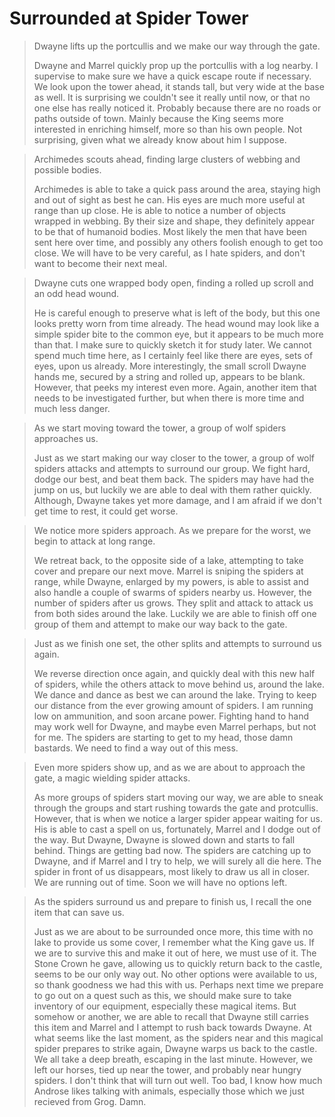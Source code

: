 # Surrounded at Spider Tower

>Dwayne lifts up the portcullis and we make our way through the gate.
>
>Dwayne and Marrel quickly prop up the portcullis with a log nearby. I supervise to make sure we have a quick escape route if necessary. We look upon the tower ahead, it stands tall, but very wide at the base as well. It is surprising we couldn't see it really until now, or that no one else has really noticed it. Probably because there are no roads or paths outside of town. Mainly because the King seems more interested in enriching himself, more so than his own people. Not surprising, given what we already know about him I suppose.

>Archimedes scouts ahead, finding large clusters of webbing and possible bodies.
>
>Archimedes is able to take a quick pass around the area, staying high and out of sight as best he can. His eyes are much more useful at range than up close. He is able to notice a number of objects wrapped in webbing. By their size and shape, they definitely appear to be that of humanoid bodies. Most likely the men that have been sent here over time, and possibly any others foolish enough to get too close. We will have to be very careful, as I hate spiders, and don't want to become their next meal.

>Dwayne cuts one wrapped body open, finding a rolled up scroll and an odd head wound.
>
>He is careful enough to preserve what is left of the body, but this one looks pretty worn from time already. The head wound may look like a simple spider bite to the common eye, but it appears to be much more than that. I make sure to quickly sketch it for study later. We cannot spend much time here, as I certainly feel like there are eyes, sets of eyes, upon us already. More interestingly, the small scroll Dwayne hands me, secured by a string and rolled up, appears to be blank. However, that peeks my interest even more. Again, another item that needs to be investigated further, but when there is more time and much less danger.

>As we start moving toward the tower, a group of wolf spiders approaches us.
>
>Just as we start making our way closer to the tower, a group of wolf spiders attacks and attempts to surround our group. We fight hard, dodge our best, and beat them back. The spiders may have had the jump on us, but luckily we are able to deal with them rather quickly. Although, Dwayne takes yet more damage, and I am afraid if we don't get time to rest, it could get worse.

>We notice more spiders approach. As we prepare for the worst, we begin to attack at long range.
>
>We retreat back, to the opposite side of a lake, attempting to take cover and prepare our next move. Marrel is sniping the spiders at range, while Dwayne, enlarged by my powers, is able to assist and also handle a couple of swarms of spiders nearby us. However, the number of spiders after us grows. They split and attack to attack us from both sides around the lake. Luckily we are able to finish off one group of them and attempt to make our way back to the gate.

>Just as we finish one set, the other splits and attempts to surround us again.
>
>We reverse direction once again, and quickly deal with this new half of spiders, while the others attack to move behind us, around the lake. We dance and dance as best we can around the lake. Trying to keep our distance from the ever growing amount of spiders. I am running low on ammunition, and soon arcane power. Fighting hand to hand may work well for Dwayne, and maybe even Marrel perhaps, but not for me. The spiders are starting to get to my head, those damn bastards. We need to find a way out of this mess.

>Even more spiders show up, and as we are about to approach the gate, a magic wielding spider attacks.
>
>As more groups of spiders start moving our way, we are able to sneak through the groups and start rushing towards the gate and protcullis. However, that is when we notice a larger spider appear waiting for us. His is able to cast a spell on us, fortunately, Marrel and I dodge out of the way. But Dwayne, Dwayne is slowed down and starts to fall behind. Things are getting bad now. The spiders are catching up to Dwayne, and if Marrel and I try to help, we will surely all die here. The spider in front of us disappears, most likely to draw us all in closer. We are running out of time. Soon we will have no options left.

>As the spiders surround us and prepare to finish us, I recall the one item that can save us.
>
>Just as we are about to be surrounded once more, this time with no lake to provide us some cover, I remember what the King gave us. If we are to survive this and make it out of here, we must use of it. The Stone Crown he gave, allowing us to quickly return back to the castle, seems to be our only way out. No other options were available to us, so thank goodness we had this with us. Perhaps next time we prepare to go out on a quest such as this, we should make sure to take inventory of our equipment, especially these magical items. But somehow or another, we are able to recall that Dwayne still carries this item and Marrel and I attempt to rush back towards Dwayne. At what seems like the last moment, as the spiders near and this magical spider prepares to strike again, Dwayne warps us back to the castle. We all take a deep breath, escaping in the last minute. However, we left our horses, tied up near the tower, and probably near hungry spiders. I don't think that will turn out well. Too bad, I know how much Androse likes talking with animals, especially those which we just recieved from Grog. Damn.
